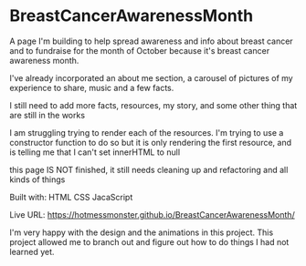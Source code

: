 # BreastCancerAwarenessMonth
A page I'm building to help spread awareness and info about breast cancer and to fundraise for the month of October because it's breast cancer awareness month.

I've already incorporated an about me section, a carousel of pictures of my experience to share, music and a few facts.

I still need to add more facts, resources, my story, and some other thing that are still in the works

I am struggling trying to render each of the resources. I'm trying to use a constructor function to do so but it is only rendering the first resource, and is telling
me that I can't set innerHTML to null


this page IS NOT finished, it still needs cleaning up and refactoring and all kinds of things 

Built with:
HTML
CSS
JacaScript

Live URL:
https://hotmessmonster.github.io/BreastCancerAwarenessMonth/

I'm very happy with the design and the animations in this project. This project allowed me to branch out and figure out how to do things I had not learned yet. 
